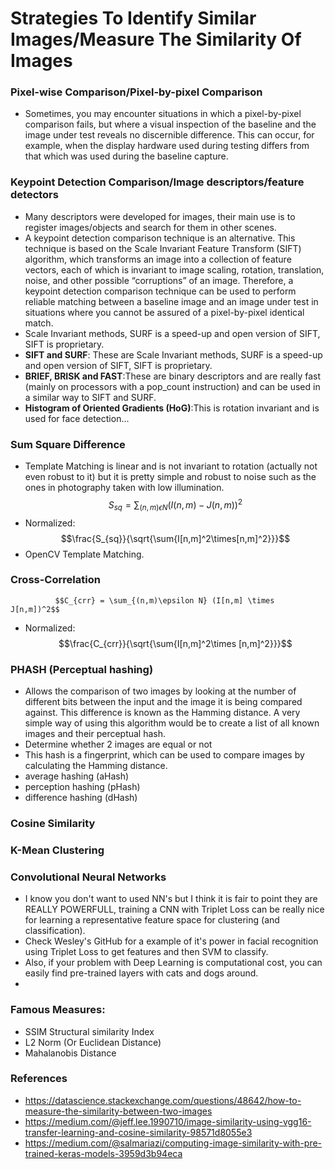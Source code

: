 # Strategies To Identify Similar Images/Measure The Similarity Of Images
### Pixel-wise Comparison/Pixel-by-pixel Comparison
- Sometimes, you may encounter situations in which a pixel-by-pixel comparison fails, but where a 
  visual inspection of the baseline and the image under test reveals no discernible difference. 
  This can occur, for example, when the display hardware used during testing differs from that 
  which was used during the baseline capture.
### Keypoint Detection Comparison/Image descriptors/feature detectors
- Many descriptors were developed for images, their main use is to register images/objects and search for them in other scenes.
- A keypoint detection comparison technique is an alternative. This technique is based on the 
  Scale Invariant Feature Transform (SIFT) algorithm, which transforms an image into a collection 
  of feature vectors, each of which is invariant to image scaling, rotation, translation, noise, 
  and other possible “corruptions” of an image. Therefore, a keypoint detection comparison 
  technique can be used to perform reliable matching between a baseline image and an image under 
  test in situations where you cannot be assured of a pixel-by-pixel identical match.
- Scale Invariant methods, SURF is a speed-up and open version of SIFT, SIFT is proprietary.
- **SIFT and SURF**: These are Scale Invariant methods, SURF is a speed-up and open version of 
                   SIFT, SIFT is proprietary.
- **BRIEF, BRISK and FAST**:These are binary descriptors and are really fast (mainly on processors                              with a pop_count instruction) and can be used in a similar way to SIFT and SURF. 
- **Histogram of Oriented Gradients (HoG)**:This is rotation invariant and is used for face detection...
### Sum Square Difference
- Template Matching is linear and is not invariant to rotation (actually not even robust to it) 
  but it is pretty simple and robust to noise such as the ones in photography taken with low 
  illumination.
  $$S_{sq} = \sum_{(n,m)\epsilon N} (I(n,m)-J(n,m))^2$$
- Normalized:
   $$\frac{S_{sq}}{\sqrt{\sum{I[n,m]^2\times[n,m]^2}}}$$
- OpenCV Template Matching.
### Cross-Correlation
              $$C_{crr} = \sum_{(n,m)\epsilon N} (I[n,m] \times J[n,m])^2$$
- Normalized:
              $$\frac{C_{crr}}{\sqrt{\sum{I[n,m]^2\times [n,m]^2}}}$$
### PHASH (Perceptual hashing)
- Allows the comparison of two images by looking at the number of different bits between the input and the image it is being compared against. This difference is known as the Hamming distance. A very simple way of using this algorithm would be to create a list of all known images and their perceptual hash.
- Determine whether 2 images are equal or not
- This hash is a fingerprint, which can be used to compare images by calculating the Hamming distance.
- average hashing (aHash)
- perception hashing (pHash)
- difference hashing (dHash)

### Cosine Similarity

### K-Mean Clustering

### Convolutional Neural Networks
- I know you don't want to used NN's but I think it is fair to point they are REALLY POWERFULL, training a CNN with Triplet Loss can be really nice for learning a representative feature space for clustering (and classification).
- Check Wesley's GitHub for a example of it's power in facial recognition using Triplet Loss to get features and then SVM to classify.
- Also, if your problem with Deep Learning is computational cost, you can easily find pre-trained layers with cats and dogs around.
- 
### Famous Measures:
- SSIM Structural similarity Index
- L2 Norm (Or Euclidean Distance)
- Mahalanobis Distance

### References
- https://datascience.stackexchange.com/questions/48642/how-to-measure-the-similarity-between-two-images
- https://medium.com/@jeff.lee.1990710/image-similarity-using-vgg16-transfer-learning-and-cosine-similarity-98571d8055e3
- https://medium.com/@salmariazi/computing-image-similarity-with-pre-trained-keras-models-3959d3b94eca
